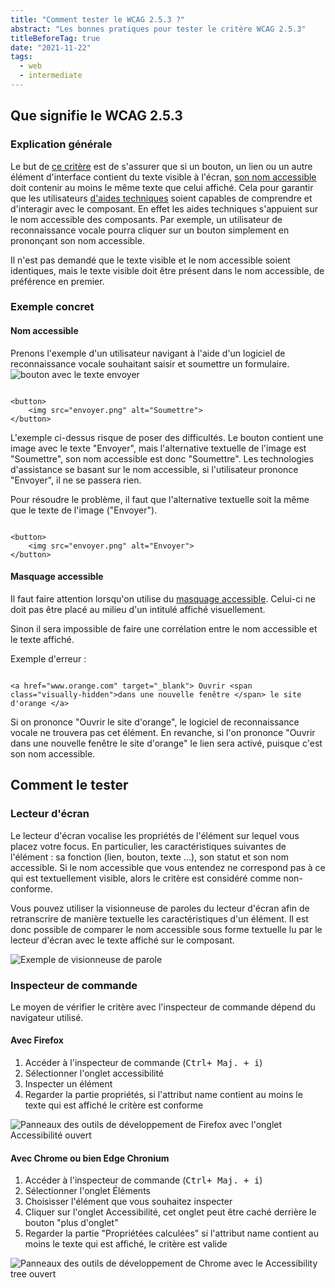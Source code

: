 ```yaml
---
title: "Comment tester le WCAG 2.5.3 ?"
abstract: "Les bonnes pratiques pour tester le critère WCAG 2.5.3"
titleBeforeTag: true
date: "2021-11-22"
tags:
  - web
  - intermediate
---
```


## Que signifie le WCAG 2.5.3

### Explication générale

Le but de [ce critère](https://www.w3.org/TR/WCAG21/#label-in-name) est de s'assurer que si un bouton, un lien ou un autre élément d'interface contient du texte visible à l'écran, <a href="/fr/articles/le-nom-accessible-en-html/">son nom accessible</a> doit contenir au moins le même texte que celui affiché.
Cela pour garantir que les utilisateurs [d'aides techniques](/fr/solutions-assistance/#main-content) soient capables de comprendre et d'interagir avec le composant. En effet les aides techniques s'appuient sur le nom accessible des composants. Par exemple, un utilisateur de reconnaissance vocale pourra cliquer sur un bouton simplement en prononçant son nom accessible.

Il n'est pas demandé que le texte visible et le nom accessible soient identiques, mais le texte visible doit être présent dans le nom accessible, de préférence en premier.

### Exemple concret

#### Nom accessible

Prenons l'exemple d'un utilisateur navigant à l'aide d'un logiciel de reconnaissance vocale souhaitant saisir et soumettre un formulaire.
![bouton avec le texte envoyer](../images/tester-wcag-253/button_send.png)

<pre><code class="html">
&lt;button&gt;
    &lt;img src="envoyer.png" alt="Soumettre"&gt;
&lt;/button&gt;
</code></pre>

L'exemple ci-dessus risque de poser des difficultés. Le bouton contient une image avec le texte "Envoyer", mais l'alternative textuelle de l'image est "Soumettre", son nom accessible est donc "Soumettre". Les technologies d'assistance se basant sur le nom accessible, si l'utilisateur prononce "Envoyer", il ne se passera rien.

Pour résoudre le problème, il faut que l'alternative textuelle soit la même que le texte de l'image ("Envoyer").

<pre><code class="html">
&lt;button&gt;
    &lt;img src="envoyer.png" alt="Envoyer"&gt;
&lt;/button&gt;
</code></pre>

#### Masquage accessible

Il faut faire attention lorsqu'on utilise du <a href="/fr/web/exemples-de-composants/masquage-accessible/">masquage accessible</a>. Celui-ci ne doit pas être placé au milieu d'un intitulé affiché visuellement.

Sinon il sera impossible de faire une corrélation entre le nom accessible et le texte affiché.

Exemple d'erreur : 
<pre><code class="html">
&lt;a href="www.orange.com" target="_blank"&gt; Ouvrir &lt;span class="visually-hidden"&gt;dans une nouvelle fenêtre &lt;/span&gt; le site d'orange &lt;/a&gt;
</code></pre>

Si on prononce "Ouvrir le site d'orange", le logiciel de reconnaissance vocale ne trouvera pas cet élément. En revanche, si l'on prononce "Ouvrir dans une nouvelle fenêtre le site d'orange" le lien sera activé, puisque c'est son nom accessible.

## Comment le tester

### Lecteur d'écran

Le lecteur d'écran vocalise les propriétés de l'élément sur lequel vous placez votre focus.
En particulier, les caractéristiques suivantes de l'élément : sa fonction (lien, bouton, texte ...), son statut et son nom accessible. Si le nom accessible que vous entendez ne correspond pas à ce qui est textuellement visible, alors le critère est considéré comme non-conforme.

Vous pouvez utiliser la visionneuse de paroles du lecteur d'écran afin de retranscrire de manière textuelle les caractéristiques d'un élément. Il est donc possible de comparer le nom accessible sous forme textuelle lu par le lecteur d'écran avec le texte affiché sur le composant. 

![Exemple de visionneuse de parole](../images/tester-wcag-253/nvda_visionneuse.png)

### Inspecteur de commande

Le moyen de vérifier le critère avec l'inspecteur de commande dépend du navigateur utilisé.

#### Avec Firefox
<ol>
  <li>Accéder à l'inspecteur de commande (<kbd>Ctrl+ Maj. + i</kbd>)</li>
  <li>Sélectionner l'onglet accessibilité</li>
  <li>Inspecter un élément</li>
  <li>Regarder la partie propriétés, si l'attribut <span lang="en">name</span> contient au moins le texte qui est affiché le critère est conforme</li> 
</ol>

![Panneaux des outils de développement de Firefox avec l'onglet Accessibilité ouvert](../images/tester-wcag-253/FF_name.png)

#### Avec Chrome ou bien Edge Chronium

<ol>
  <li>Accéder à l'inspecteur de commande (<kbd>Ctrl+ Maj. + i</kbd>)</li>
  <li>Sélectionner l'onglet Éléments</li>
  <li>Choisisser l'élément que vous souhaitez inspecter</li>
  <li>
    Cliquer sur l'onglet Accessibilité, cet onglet peut être caché derrière le bouton "plus d'onglet"
    <img src="../images/tester-wcag-253/more_tab_img.png" alt="">
  </li>
  <li>Regarder la partie "Propriétées calculées" si l'attribut <span lang="en">name</span> contient au moins le texte qui est affiché, le critère est valide</li>
</ol>



![Panneaux des outils de développement de Chrome avec le Accessibility tree ouvert](../images/tester-wcag-253/Chrome_name.png)
